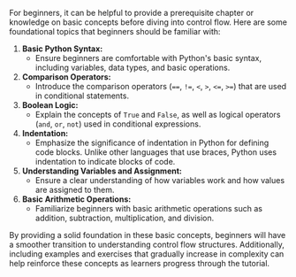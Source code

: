For beginners, it can be helpful to provide a prerequisite chapter or knowledge on basic concepts before diving into control flow. Here are some foundational topics that beginners should be familiar with:

1. **Basic Python Syntax:**
   - Ensure beginners are comfortable with Python's basic syntax, including variables, data types, and basic operations.
2. **Comparison Operators:**
   - Introduce the comparison operators (`==`, `!=`, `<`, `>`, `<=`, `>=`) that are used in conditional statements.
3. **Boolean Logic:**
   - Explain the concepts of `True` and `False`, as well as logical operators (`and`, `or`, `not`) used in conditional expressions.
4. **Indentation:**
   - Emphasize the significance of indentation in Python for defining code blocks. Unlike other languages that use braces, Python uses indentation to indicate blocks of code.
5. **Understanding Variables and Assignment:**
   - Ensure a clear understanding of how variables work and how values are assigned to them.
6. **Basic Arithmetic Operations:**
   - Familiarize beginners with basic arithmetic operations such as addition, subtraction, multiplication, and division.

By providing a solid foundation in these basic concepts, beginners will have a smoother transition to understanding control flow structures. Additionally, including examples and exercises that gradually increase in complexity can help reinforce these concepts as learners progress through the tutorial.
